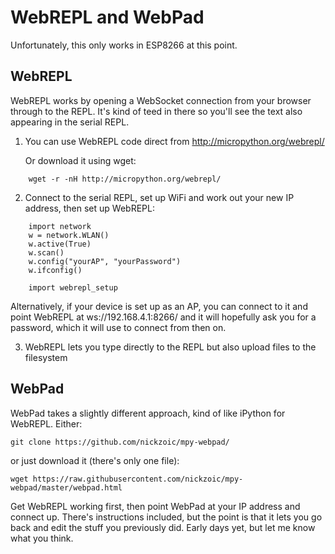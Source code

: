 
# WebREPL and WebPad

Unfortunately, this only works in ESP8266 at this point.

## WebREPL

WebREPL works by opening a WebSocket connection from your
browser through to the REPL.  It's kind of teed in there so 
you'll see the text also appearing in the serial REPL.

1. You can use WebREPL code direct from http://micropython.org/webrepl/

   Or download it using wget:

```
    wget -r -nH http://micropython.org/webrepl/
```

2. Connect to the serial REPL, set up WiFi and work out 
   your new IP address, then set up WebREPL:

```
    import network
    w = network.WLAN()
    w.active(True)
    w.scan()
    w.config("yourAP", "yourPassword")
    w.ifconfig()

    import webrepl_setup
```

   Alternatively, if your device is set up as an AP, you can connect to it
   and point WebREPL at ws://192.168.4.1:8266/ and it will hopefully ask
   you for a password, which it will use to connect from then on.

3. WebREPL lets you type directly to the REPL but also upload files
   to the filesystem

## WebPad

WebPad takes a slightly different approach, kind of like iPython for
WebREPL.  Either:

    git clone https://github.com/nickzoic/mpy-webpad/

or just download it (there's only one file):

    wget https://raw.githubusercontent.com/nickzoic/mpy-webpad/master/webpad.html

Get WebREPL working first, then point WebPad at your IP address and connect up.
There's instructions included, but the point is that it lets you go back
and edit the stuff you previously did.  Early days yet, but let me know 
what you think.


